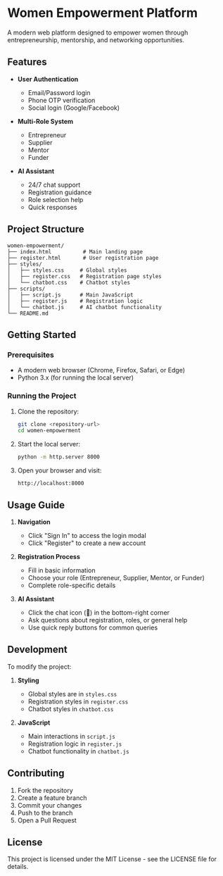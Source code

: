 # Women Empowerment Platform

A modern web platform designed to empower women through entrepreneurship, mentorship, and networking opportunities.

## Features

- **User Authentication**
  - Email/Password login
  - Phone OTP verification
  - Social login (Google/Facebook)

- **Multi-Role System**
  - Entrepreneur
  - Supplier
  - Mentor
  - Funder

- **AI Assistant**
  - 24/7 chat support
  - Registration guidance
  - Role selection help
  - Quick responses

## Project Structure

```
women-empowerment/
├── index.html          # Main landing page
├── register.html       # User registration page
├── styles/
│   ├── styles.css     # Global styles
│   ├── register.css   # Registration page styles
│   └── chatbot.css    # Chatbot styles
├── scripts/
│   ├── script.js      # Main JavaScript
│   ├── register.js    # Registration logic
│   └── chatbot.js     # AI chatbot functionality
└── README.md
```

## Getting Started

### Prerequisites

- A modern web browser (Chrome, Firefox, Safari, or Edge)
- Python 3.x (for running the local server)

### Running the Project

1. Clone the repository:
   ```bash
   git clone <repository-url>
   cd women-empowerment
   ```

2. Start the local server:
   ```bash
   python -m http.server 8000
   ```

3. Open your browser and visit:
   ```
   http://localhost:8000
   ```

## Usage Guide

1. **Navigation**
   - Click "Sign In" to access the login modal
   - Click "Register" to create a new account

2. **Registration Process**
   - Fill in basic information
   - Choose your role (Entrepreneur, Supplier, Mentor, or Funder)
   - Complete role-specific details

3. **AI Assistant**
   - Click the chat icon (💬) in the bottom-right corner
   - Ask questions about registration, roles, or general help
   - Use quick reply buttons for common queries

## Development

To modify the project:

1. **Styling**
   - Global styles are in `styles.css`
   - Registration styles in `register.css`
   - Chatbot styles in `chatbot.css`

2. **JavaScript**
   - Main interactions in `script.js`
   - Registration logic in `register.js`
   - Chatbot functionality in `chatbot.js`

## Contributing

1. Fork the repository
2. Create a feature branch
3. Commit your changes
4. Push to the branch
5. Open a Pull Request

## License

This project is licensed under the MIT License - see the LICENSE file for details.
